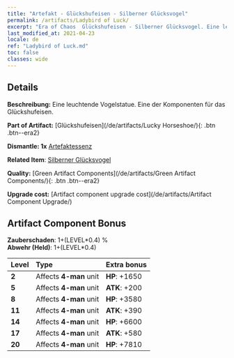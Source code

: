 ```yaml
---
title: "Artefakt - Glückshufeisen - Silberner Glücksvogel"
permalink: /artifacts/Ladybird of Luck/
excerpt: "Era of Chaos  Glückshufeisen - Silberner Glücksvogel. Eine leuchtende Vogelstatue. Eine der Komponenten für das Glückshufeisen."
last_modified_at: 2021-04-23
locale: de
ref: "Ladybird of Luck.md"
toc: false
classes: wide
---
```




## Details

 **Beschreibung:** Eine leuchtende Vogelstatue. Eine der Komponenten für das Glückshufeisen.

 **Part of Artifact:** [Glückshufeisen](/de/artifacts/Lucky Horseshoe/){: .btn .btn--era2}

 **Dismantle: 1x** [Artefaktessenz](/ItemsDE/con_905/)

 **Related Item**: [Silberner Glücksvogel](/ItemsDE/art_111/)

 **Quality:** [Green Artifact Components](/de/artifacts/Green Artifact Components/){: .btn .btn--era2}

 **Upgrade cost:** [Artifact component upgrade cost](/de/artifacts/Artifact Component Upgrade/)

## Artifact Component Bonus

  **Zauberschaden**: 1+(LEVEL\*0.4) %<br/>**Abwehr (Held)**: 1+(LEVEL\*0.4)

  |  Level  | Type |    Extra bonus  | 
  |:--------|:-----|:----------------| 
  | **2** | Affects **4-man** unit | **HP**: +1650 | 
  | **5** | Affects **4-man** unit | **ATK**: +200 | 
  | **8** | Affects **4-man** unit | **HP**: +3580 | 
  | **11** | Affects **4-man** unit | **ATK**: +390 | 
  | **14** | Affects **4-man** unit | **HP**: +6600 | 
  | **17** | Affects **4-man** unit | **ATK**: +580 | 
  | **20** | Affects **4-man** unit | **HP**: +7810 | 
